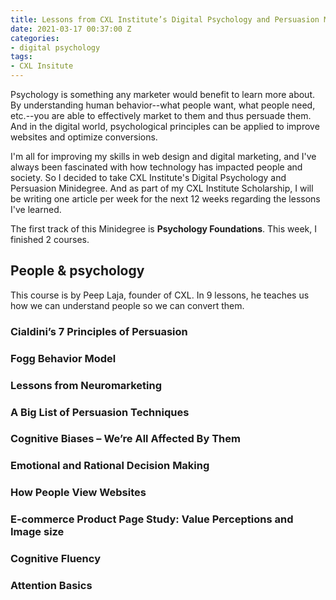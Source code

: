 ```yaml
---
title: Lessons from CXL Institute’s Digital Psychology and Persuasion Minidegree (1/12)
date: 2021-03-17 00:37:00 Z
categories:
- digital psychology
tags:
- CXL Insitute
---
```


Psychology is something any marketer would benefit to learn more about. By understanding human behavior--what people want, what people need, etc.--you are able to effectively market to them and thus persuade them. And in the digital world, psychological principles can be applied to improve websites and optimize conversions.

I'm all for improving my skills in web design and digital marketing, and I've always been fascinated with how technology has impacted people and society. So I decided to take CXL Institute's Digital Psychology and Persuasion Minidegree. And as part of my CXL Institute Scholarship, I will be writing one article per week for the next 12 weeks regarding the lessons I've learned.

The first track of this Minidegree is **Psychology Foundations**. This week, I finished 2 courses.

## People & psychology

This course is by Peep Laja, founder of CXL. In 9 lessons, he teaches us how we can understand people so we can convert them.

### Cialdini’s 7 Principles of Persuasion

### Fogg Behavior Model

### Lessons from Neuromarketing

### A Big List of Persuasion Techniques

### Cognitive Biases – We’re All Affected By Them

### Emotional and Rational Decision Making

### How People View Websites

### E-commerce Product Page Study: Value Perceptions and Image size

### Cognitive Fluency

### Attention Basics